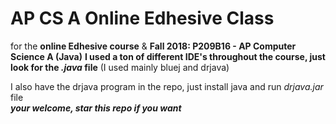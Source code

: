 # AP CS A Online Edhesive Class
for the **online Edhesive course** & **Fall 2018: P209B16 - AP Computer Science A (Java)**
**I used a ton of different IDE's throughout the course, just look for the _.java_ file**  (I used mainly bluej and drjava)
  
I also have the drjava program in the repo, just install java and run _drjava.jar_ file  
***your welcome, star this repo if you want***  
